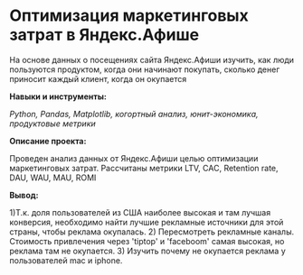 # Оптимизация маркетинговых затрат в Яндекс.Афише
На основе данных о посещениях сайта Яндекс.Афиши изучить, как люди пользуются продуктом, когда они начинают покупать, сколько денег приносит каждый клиент, когда он окупается


**Навыки и инструменты:**

*Python, Pandas, Matplotlib, когортный анализ, юнит-экономика, продуктовые метрики*

**Описание проекта:**

Проведен анализ данных от Яндекс.Афиши целью оптимизации маркетинговых затрат.
Рассчитаны метрики LTV, CAC, Retention rate, DAU, WAU, MAU, ROMI

**Вывод:**

1)Т.к. доля пользователей из США наиболее высокая и там лучшая конверсия, необходимо найти лучшие рекламные источники для этой страны, чтобы реклама окупалась.
2) Пересмотреть рекламные каналы. Стоимость привлечения через 'tiptop' и 'faceboom' самая высокая, но реклама там не окупается.
3) Изучить почему не окупается реклама у пользователей mac и iphone.
